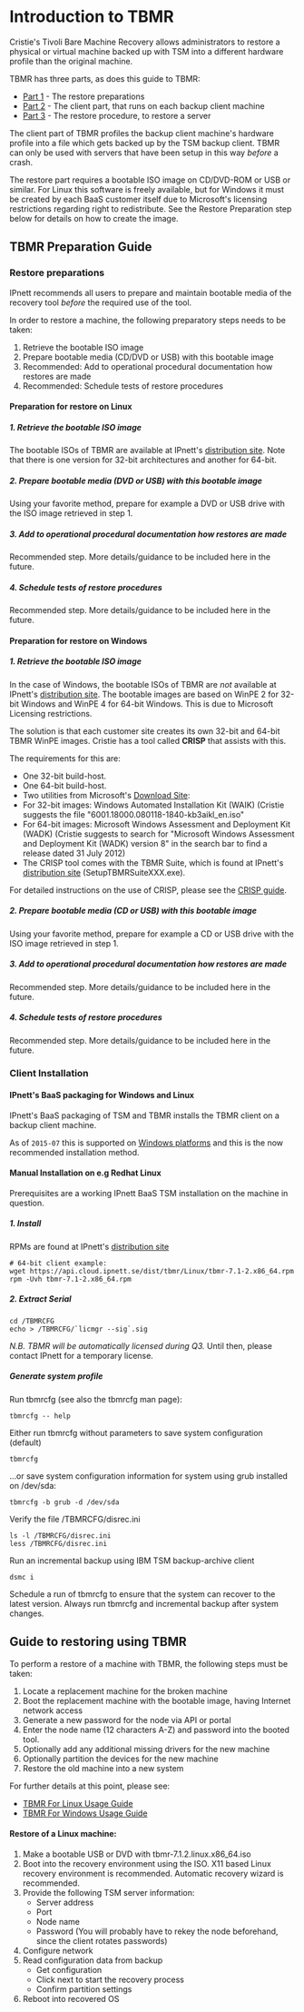 # Introduction to TBMR

Cristie's Tivoli Bare Machine Recovery allows administrators to restore a physical or virtual machine backed up with TSM into a different hardware profile than the original machine.

TBMR has three parts, as does this guide to TBMR:
 * [Part 1](#TBMR_prep) - The restore preparations
 * [Part 2](#TBMR_inst) - The client part, that runs on each backup client machine
 * [Part 3](#TBMR_rest) - The restore procedure, to restore a server

The client part of TBMR profiles the backup client machine's hardware profile into a file which gets backed up by the TSM backup client. TBMR can only be used with servers that have been setup in this way _before_ a crash.

The restore part requires a bootable ISO image on CD/DVD-ROM or USB or similar. For Linux this software is freely available, but for Windows it must be created by each BaaS customer itself due to Microsoft's licensing restrictions regarding right to redistribute. See the Restore Preparation step below for details on how to create the image.

<a name="TBMR_prep"></a>
## TBMR Preparation Guide

### Restore preparations

IPnett recommends all users to prepare and maintain bootable media of the recovery tool _before_ the required use of the tool.

In order to restore a machine, the following preparatory steps needs to be taken:
 1. Retrieve the bootable ISO image
 2. Prepare bootable media (CD/DVD or USB) with this bootable image
 3. Recommended: Add to operational procedural documentation how restores are made
 4. Recommended: Schedule tests of restore procedures

#### Preparation for restore on Linux

##### 1. Retrieve the bootable ISO image

The bootable ISOs of TBMR are available at IPnett's [distribution site](https://api.cloud.ipnett.se/dist/tbmr/Linux/). Note that there is one version for 32-bit architectures and another for 64-bit.

##### 2. Prepare bootable media (DVD or USB) with this bootable image

Using your favorite method, prepare for example a DVD or USB drive with the ISO image retrieved in step 1.

##### 3. Add to operational procedural documentation how restores are made

Recommended step. More details/guidance to be included here in the future.

##### 4. Schedule tests of restore procedures

Recommended step. More details/guidance to be included here in the future.

#### Preparation for restore on Windows

##### 1. Retrieve the bootable ISO image

In the case of Windows, the bootable ISOs of TBMR are _not_ available at IPnett's [distribution site](https://api.cloud.ipnett.se/dist/tbmr/Windows/). The bootable images are based on WinPE 2 for 32-bit Windows and WinPE 4 for 64-bit Windows. This is due to Microsoft Licensing restrictions.

The solution is that each customer site creates its own 32-bit and 64-bit TBMR WinPE images.
Cristie has a tool called **CRISP** that assists with this.

The requirements for this are:
 * One 32-bit build-host.
 * One 64-bit build-host.
 * Two utilities from Microsoft's [Download Site](http://www.microsoft.com/download/en/default.aspx):
  * For 32-bit images: Windows Automated Installation Kit (WAIK) (Cristie suggests the file "6001.18000.080118-1840-kb3aikl_en.iso"
  * For 64-bit images: Microsoft Windows Assessment and Deployment Kit (WADK) (Cristie suggests to search for "Microsoft Windows Assessment and Deployment Kit (WADK) version 8" in the search bar to find a release dated 31 July 2012)
 * The CRISP tool comes with the TBMR Suite, which is found at IPnett's [distribution site](https://api.cloud.ipnett.se/dist/tbmr/Windows/) (SetupTBMRSuiteXXX.exe).

For detailed instructions on the use of CRISP, please see the [CRISP guide](https://api.cloud.ipnett.se/dist/tbmr/Windows/CRISP-7-UserGuide.pdf).

##### 2. Prepare bootable media (CD or USB) with this bootable image

Using your favorite method, prepare for example a CD or USB drive with the ISO image retrieved in step 1.

##### 3. Add to operational procedural documentation how restores are made

Recommended step. More details/guidance to be included here in the future.

##### 4. Schedule tests of restore procedures

Recommended step. More details/guidance to be included here in the future.

<a name="TBMR_inst"></a>
### Client Installation
#### IPnett's BaaS packaging for Windows and Linux

IPnett's BaaS packaging of TSM and TBMR installs the TBMR client on a backup client machine.

As of <code>2015-07</code> this is supported on [Windows platforms](Installation-Windows) and this is the now recommended installation method.

#### Manual Installation on e.g Redhat Linux

Prerequisites are a working IPnett BaaS TSM installation on the machine in question.

##### 1. Install

RPMs are found at IPnett's [distribution site](https://api.cloud.ipnett.se/dist/tbmr/Linux/)

    # 64-bit client example:
    wget https://api.cloud.ipnett.se/dist/tbmr/Linux/tbmr-7.1-2.x86_64.rpm
    rpm -Uvh tbmr-7.1-2.x86_64.rpm

##### 2. Extract Serial

    cd /TBMRCFG
    echo > /TBMRCFG/`licmgr --sig`.sig

_N.B. TBMR will be automatically licensed during Q3._ Until then, please contact IPnett for a temporary license.

##### Generate system profile
  
Run tbmrcfg (see also the tbmrcfg man page):

    tbmrcfg -- help 

Either run tbmrcfg without parameters to save system configuration (default)

    tbmrcfg

...or save system configuration information for system using grub installed on /dev/sda:

    tbmrcfg -b grub -d /dev/sda

Verify the file /TBMRCFG/disrec.ini

    ls -l /TBMRCFG/disrec.ini
    less /TBMRCFG/disrec.ini

Run an incremental backup using IBM TSM backup-archive client

    dsmc i
  
Schedule a run of tbmrcfg to ensure that the system can recover to the latest
version. Always run tbmrcfg and incremental backup after system changes.

<a name="TBMR_rest"></a>
## Guide to restoring using TBMR

To perform a restore of a machine with TBMR, the following steps must be taken:
 1. Locate a replacement machine for the broken machine
 2. Boot the replacement machine with the bootable image, having Internet network access
 3. Generate a new password for the node via API or portal
 4. Enter the node name (12 characters A-Z) and password into the booted tool.
 5. Optionally add any additional missing drivers for the new machine
 6. Optionally partition the devices for the new machine
 7. Restore the old machine into a new system

For further details at this point, please see:
 * [TBMR For Linux Usage Guide](https://api.cloud.ipnett.se/dist/tbmr/Linux/UserGuide.pdf)
 * [TBMR For Windows Usage Guide](https://api.cloud.ipnett.se/dist/tbmr/Windows/TBMR-722-UserGuide.pdf)

#### Restore of a Linux machine:

1. Make a bootable USB or DVD with tbmr-7.1.2.linux.x86_64.iso
2. Boot into the recovery environment using the ISO. X11 based Linux recovery environment is recommended. Automatic recovery wizard is recommended.
3. Provide the following TSM server information:
     - Server address
     - Port
     - Node name
     - Password (You will probably have to rekey the node beforehand, since the client rotates passwords)
4. Configure network
5. Read configuration data from backup
     - Get configuration
     - Click next to start the recovery process 
     - Confirm partition settings
6. Reboot into recovered OS  

